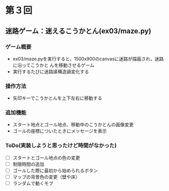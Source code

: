 # 第３回
## 迷路ゲーム：迷えるこうかとん(ex03/maze.py)
### ゲーム概要
- ex03/maze.pyを実行すると，1500x900のcanvasに迷路が描画され，迷路に沿ってこうかと
んを移動させるゲーム
- 実行するたびに迷路䛾構造䛿変化する
### 操作方法
- 矢印キーでこうかとんを上下左右に移動する
### 追加機能
- スタート地点とゴール地点、移動中のこうかとんの画像変更
- ゴールの座標についたときにメッセージを表示
### ToDo(実装しようと思ったけど時間がなかった)
- [ ] スタートとゴール地点の色の変更
- [ ] 制限時間の追加
- [ ] ゴールした際に最初から始められるボタン
- [ ] マップの背景色の変更（壁や床）
- [ ] ランダムで動くモブ